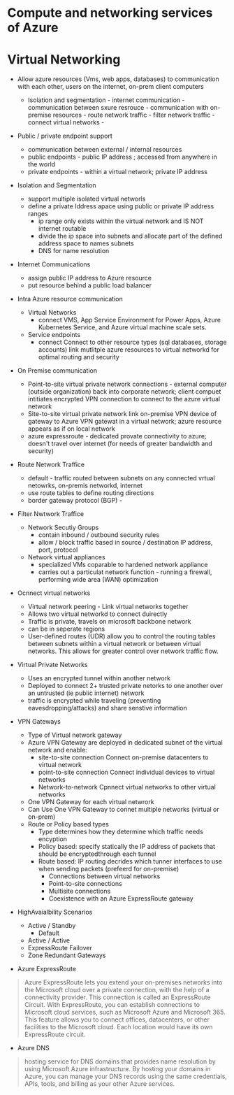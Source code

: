 # Compute and networking services of Azure

# Virtual Networking 
* Allow azure resources (Vms, web apps, databases) to communication with each other, users on the internet, on-prem client computers
    * Isolation and segmentation - internet communication - communication between sxure resrouce - communication with on-premise resources - route network traffic - filter network traffic - connect virtual networks - 
* Public / private endpoint support 
    * communication between external / internal resources 
    * public endpoints - public IP address ; accessed from anywhere in the world
    * private endpoints - within a virtual network; private IP address
* Isolation and Segmentation 
    * support multiple isolated virtual networls
    * define a private Iddress apace using public or private IP address ranges
        * ip range only exists within the virtual network and IS NOT internet routable 
        * divide the ip space into subnets and allocate part of the defined address space to names subnets
        * DNS for name resolution
* Internet Communications
    * assign public IP address to Azure resource
    * put resource behind a public load balancer
* Intra Azure resource communication
    * Virtual Networks
        * connect VMS, App Service Environment for Power Apps, Azure Kubernetes Service, and Azure virtual machine scale sets.
    * Service endpoints 
        * connect  Connect to other resource types (sql databases, storage accounts) link mutlitple azure resources to virtual networkd for optimal routing and security
* On Premise communication
    * Point-to-site virtual private network connections - external computer (outside organization) back into corporate network; client compuet intitiates encrypted VPN connection to connect to the azure virtual network
    * Site-to-site virtual private network link on-premise VPN device of gateway to Azure VPN gatewat in a virtual network; azure resource appears as if on local network
    * azure expressroute - dedicated provate connectivity to azure; doesn't travel over internet (for needs of greater bandwidth and security)
* Route Network Traffice
    * default - traffic routed between subnets on any connected vrtual netowrks, on-premis networkd, internet
    * use route tables to define routing directions
    * border gateway protocol (BGP) - 
* Filter Nwtwork Traffice
    * Network Secutiy Groups 
        * contain inbound / outbound security rules
        * allow / block traffic based in source / destination IP address, port, protocol
    * Network virtual appliances
        * specialized VMs coparable to hardened network appliance
        * carries out a particulat network function - running a firewall, performing wide area (WAN) optimization

* Ocnnect virtual networks
    * Virtual network peering - Link virtual networks together
    * Allows two virtual networkd to connect duirectly
    * Traffic is private, travels on microsoft backbone network
    * can be in seperate regions
    * User-defined routes (UDR) allow you to control the routing tables between subnets within a virtual network or between virtual networks. This allows for greater control over network traffic flow.

* Virtual Private Networks
    * Uses an encrypted tunnel within another network
    * Deployed to connect 2+ trusted private netorks to one another over an untrusted (ie public internet) network
    * traffic is encrypted while traveling (preventing eavesdropping/attacks) and share senstive information 

* VPN Gateways
    * Type of Virtual network gateway
    * Azure VPN Gateway are deployed in dedicated subnet of the virtual network and enable:
        * site-to-site connection Connect on-premise datacenters to virtual network 
        * point-to-site connection  Connect individual devices to virtual networks
        * Network-to-network Cpnnect virtual networks to other virtual networks
    * One VPN Gateway for each virtual netwrork
    * Can Use One VPN Gateway to connet multiple networks (virtual or on-prem)
    * Route or Policy based types
        * Type determines how they determine which traffic needs encyption
        * Policy based: specify statically the IP address of packets that should be encryptedthrough each tunnel
        * Route based: IP routing decrides which tunner interfaces to use when sending packets (prefeerd for on-premise)
            * Connections between virtual networks
            * Point-to-site connections
            * Multisite connections
            * Coexistence with an Azure ExpressRoute gateway

* HighAvaialbility Scenarios
    * Active / Standby
        * Default 
    * Active / Active
    * ExpressRoute Failover
    * Zone Redundant Gateways


* Azure ExpressRoute
> Azure ExpressRoute lets you extend your on-premises networks into the Microsoft cloud over a private connection, with the help of a connectivity provider. This connection is called an ExpressRoute Circuit. With ExpressRoute, you can establish connections to Microsoft cloud services, such as Microsoft Azure and Microsoft 365. This feature allows you to connect offices, datacenters, or other facilities to the Microsoft cloud. Each location would have its own ExpressRoute circuit.

* Azure DNS
> hosting service for DNS domains that provides name resolution by using Microsoft Azure infrastructure. By hosting your domains in Azure, you can manage your DNS records using the same credentials, APIs, tools, and billing as your other Azure services.

